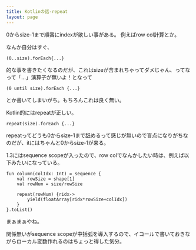 ```yaml
---
title: Kotlinの話-repeat
layout: page
---
```


0からsize-1まで順番にindexが欲しい事がある。
例えばrow col計算とか。

なんか自分はすぐ、

```
(0..size).forEach{...}
```

的な事を書きたくなるのだが、これはsizeが含まれちゃってダメじゃん、ってなって「...」演算子が無いよ！となって

```
(0 until size).forEach {...}
```

とか書いてしまいがち。もちろんこれは良く無い。

Kotlin的にはrepeatが正しい。

```
repeat(size).forEach {...}
```

repeatってどうも0からsize-1まで舐めるって感じが無いので盲点になりがちなのだが、itにはちゃんと0からsize-1が来る。

1.3にはsequence scopeが入ったので、row colでなんかしたい時は、例えば以下みたいになっている。

```
fun column(colIdx: Int) = sequence {
    val rowSize = shape[1]
    val rowNum = size/rowSize

    repeat(rowNum) {ridx->
        yield(floatArray[ridx*rowSize+colIdx])
    }
}.toList()
```

まぁまぁやね。

関係無いがsequence scopeが中括弧を導入するので、イコールで書いておきながらローカル変数作れるのはちょっと得した気分。